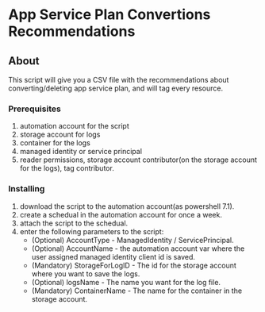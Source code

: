 # App Service Plan Convertions Recommendations

## About <a name = "about"></a>

This script will give you a CSV file with the recommendations about converting/deleting app service plan, and will tag every resource.

### Prerequisites

1. automation account for the script
2. storage account for logs
3. container for the logs
4. managed identity or service principal
5. reader permissions, storage account contributor(on the storage account for the logs), tag contributor.

### Installing

1. download the script to the automation account(as powershell 7.1).
2. create a schedual in the automation account for once a week.
3. attach the script to the schedual.
4. enter the following parameters to the script:
   - (Optional) AccountType - ManagedIdentity / ServicePrincipal.  
   - (Optional) AccountName - the automation account var where the user assigned managed identity client id is saved.  
   - (Mandatory) StorageForLogID - The id for the storage account where you want to save the logs.  
   - (Optional) logsName - The name you want for the log file.  
   - (Mandatory) ContainerName - The name for the container in the storage account.
